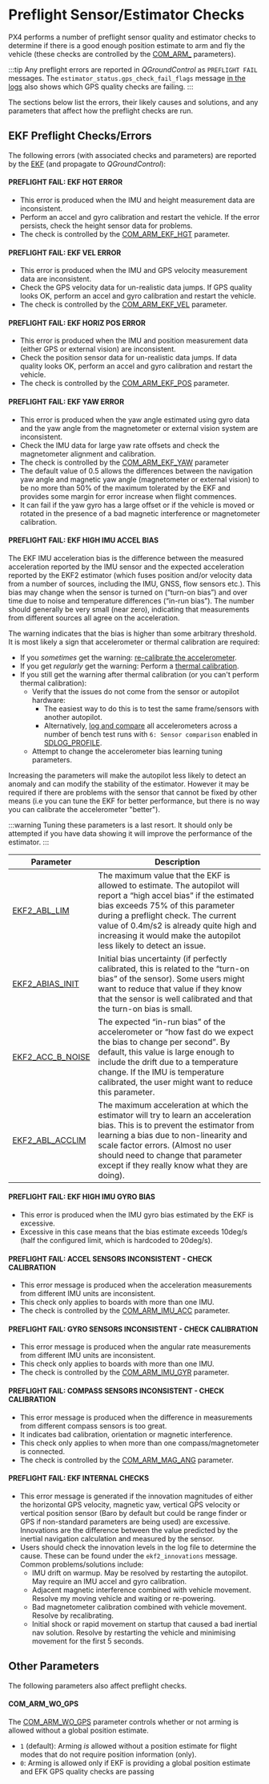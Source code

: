 # Preflight Sensor/Estimator Checks

PX4 performs a number of preflight sensor quality and estimator checks to determine if there is a good enough position estimate to arm and fly the vehicle (these checks are controlled by the [COM\_ARM\_](../advanced_config/parameter_reference.md#commander) parameters). 

:::tip
Any preflight errors are reported in *QGroundControl* as `PREFLIGHT FAIL` messages.
The `estimator_status.gps_check_fail_flags` message [in the logs](../getting_started/flight_reporting.md) also shows which GPS quality checks are failing.
:::

The sections below list the errors, their likely causes and solutions, and any parameters that affect how the preflight checks are run. 

## EKF Preflight Checks/Errors

The following errors (with associated checks and parameters) are reported by the [EKF](../advanced_config/tuning_the_ecl_ekf.md) (and propagate to *QGroundControl*):

#### PREFLIGHT FAIL: EKF HGT ERROR

* This error is produced when the IMU and height measurement data are inconsistent.
* Perform an accel and gyro calibration and restart the vehicle. If the error persists, check the height sensor data for problems.
* The check is controlled by the [COM_ARM_EKF_HGT](../advanced_config/parameter_reference.md#COM_ARM_EKF_HGT) parameter.

#### PREFLIGHT FAIL: EKF VEL ERROR

* This error is produced when the IMU and GPS velocity measurement data are inconsistent. 
* Check the GPS velocity data for un-realistic data jumps. If GPS quality looks OK, perform an accel and gyro calibration and restart the vehicle.
* The check is controlled by the [COM_ARM_EKF_VEL](../advanced_config/parameter_reference.md#COM_ARM_EKF_VEL) parameter.
  
#### PREFLIGHT FAIL: EKF HORIZ POS ERROR

* This error is produced when the IMU and position measurement data (either GPS or external vision) are inconsistent. 
* Check the position sensor data for un-realistic data jumps. If data quality looks OK, perform an accel and gyro calibration and restart the vehicle.
* The check is controlled by the [COM_ARM_EKF_POS](../advanced_config/parameter_reference.md#COM_ARM_EKF_POS) parameter.
  
#### PREFLIGHT FAIL: EKF YAW ERROR

* This error is produced when the yaw angle estimated using gyro data and the yaw angle from the magnetometer or external vision system are inconsistent.
* Check the IMU data for large yaw rate offsets and check the magnetometer alignment and calibration.
* The check is controlled by the [COM_ARM_EKF_YAW](../advanced_config/parameter_reference.md#COM_ARM_EKF_YAW) parameter
* The default value of 0.5 allows the differences between the navigation yaw angle and magnetic yaw angle (magnetometer or external vision) to be no more than 50% of the maximum tolerated by the EKF and provides some margin for error increase when flight commences.
* It can fail if the yaw gyro has a large offset or if the vehicle is moved or rotated in the presence of a bad magnetic interference or magnetometer calibration.

#### PREFLIGHT FAIL: EKF HIGH IMU ACCEL BIAS

<!-- https://github.com/PX4/PX4-Autopilot/blob/master/src/modules/commander/Arming/PreFlightCheck/checks/ekf2Check.cpp#L267 -->
<!-- Useful primer on biases: https://www.vectornav.com/resources/inertial-navigation-primer/specifications--and--error-budgets/specs-imuspecs -->
<!-- Mathieu Bresciani is expert -->

The EKF IMU acceleration bias is the difference between the measured acceleration reported by the IMU sensor and the expected acceleration reported by the EKF2 estimator (which fuses position and/or velocity data from a number of sources, including the IMU, GNSS, flow sensors etc.).
This bias may change when the sensor is turned on (“turn-on bias”) and over time due to noise and temperature differences (“in-run bias”).
The number should generally be very small (near zero), indicating that measurements from different sources all agree on the acceleration.

The warning indicates that the bias is higher than some arbitrary threshold.
It is most likely a sign that accelerometer or thermal calibration are required:

- If you _sometimes_ get the warning: [re-calibrate the accelerometer](../config/accelerometer.md).
- If you get _regularly_ get the warning: Perform a [thermal calibration](../advanced_config/sensor_thermal_calibration.md).
- If you still get the warning after thermal calibration (or you can't perform thermal calibration): 
  - Verify that the issues do not come from the sensor or autopilot hardware:
    - The easiest way to do this is to test the same frame/sensors with another autopilot.
    - Alternatively, [log and compare](../dev_log/logging.md#configuration) all accelerometers across a number of bench test runs with `6: Sensor comparison` enabled in [SDLOG_PROFILE](../advanced_config/parameter_reference.md#SDLOG_PROFILE).
  - Attempt to change the accelerometer bias learning tuning parameters.

Increasing the parameters will make the autopilot less likely to detect an anomaly and can modify the stability of the estimator.
However it may be required if there are problems with the sensor that cannot be fixed by other means (i.e you can tune the EKF for better performance, but there is no way you can calibrate the accelerometer "better").

:::warning
Tuning these parameters is a last resort.
It should only be attempted if you have data showing it will improve the performance of the estimator.
:::

Parameter | Description
--- | ---
<a id="EKF2_ABL_LIM"></a>[EKF2_ABL_LIM](../advanced_config/parameter_reference.md#EKF2_ABL_LIM) | The maximum value that the EKF is allowed to estimate. The autopilot will report a “high accel bias” if the estimated bias exceeds 75% of this parameter during a preflight check. The current value of 0.4m/s2 is already quite high and increasing it would make the autopilot less likely to detect an issue.
<a id="EKF2_ABIAS_INIT"></a>[EKF2_ABIAS_INIT](../advanced_config/parameter_reference.md#EKF2_ABIAS_INIT) | Initial bias uncertainty (if perfectly calibrated, this is related to the “turn-on bias” of the sensor). Some users might want to reduce that value if they know that the sensor is well calibrated and that the turn-on bias is small.
<a id="EKF2_ACC_B_NOISE"></a>[EKF2_ACC_B_NOISE](../advanced_config/parameter_reference.md#EKF2_ACC_B_NOISE) | The expected “in-run bias” of the accelerometer or “how fast do we expect the bias to change per second”. By default, this value is large enough to include the drift due to a temperature change. If the IMU is temperature calibrated, the user might want to reduce this parameter.
<a id="EKF2_ABL_ACCLIM"></a>[EKF2_ABL_ACCLIM](../advanced_config/parameter_reference.md#EKF2_ABL_ACCLIM) | The maximum acceleration at which the estimator will try to learn an acceleration bias. This is to prevent the estimator from learning a bias due to non-linearity and scale factor errors. (Almost no user should need to change that parameter except if they really know what they are doing).


#### PREFLIGHT FAIL: EKF HIGH IMU GYRO BIAS

* This error is produced when the IMU gyro bias estimated by the EKF is excessive.
* Excessive in this case means that the bias estimate exceeds 10deg/s (half the configured limit, which is hardcoded to 20deg/s).

#### PREFLIGHT FAIL: ACCEL SENSORS INCONSISTENT - CHECK CALIBRATION

* This error message is produced when the acceleration measurements from different IMU units are inconsistent.
* This check only applies to boards with more than one IMU.
* The check is controlled by the [COM_ARM_IMU_ACC](../advanced_config/parameter_reference.md#COM_ARM_IMU_ACC) parameter.

#### PREFLIGHT FAIL: GYRO SENSORS INCONSISTENT - CHECK CALIBRATION

* This error message is produced when the angular rate measurements from different IMU units are inconsistent.
* This check only applies to boards with more than one IMU.
* The check is controlled by the [COM_ARM_IMU_GYR](../advanced_config/parameter_reference.md#COM_ARM_IMU_GYR) parameter.

#### PREFLIGHT FAIL: COMPASS SENSORS INCONSISTENT - CHECK CALIBRATION

* This error message is produced when the difference in measurements from different compass sensors is too great.
* It indicates bad calibration, orientation or magnetic interference.
* This check only applies to when more than one compass/magnetometer is connected.
* The check is controlled by the [COM_ARM_MAG_ANG](../advanced_config/parameter_reference.md#COM_ARM_MAG_ANG) parameter.

#### PREFLIGHT FAIL: EKF INTERNAL CHECKS

* This error message is generated if the innovation magnitudes of either the horizontal GPS velocity, magnetic yaw, vertical GPS velocity or vertical position sensor (Baro by default but could be range finder or GPS if non-standard parameters are being used) are excessive. Innovations are the difference between the value predicted by the inertial navigation calculation and measured by the sensor.
* Users should check the innovation levels in the log file to determine the cause. These can be found under the `ekf2_innovations` message. 
  Common problems/solutions include:
  * IMU drift on warmup. May be resolved by restarting the autopilot. May require an IMU accel and gyro calibration.
  * Adjacent magnetic interference combined with vehicle movement. Resolve my moving vehicle and waiting or re-powering.
  * Bad magnetometer calibration combined with vehicle movement. Resolve by recalibrating.
  * Initial shock or rapid movement on startup that caused a bad inertial nav solution. Resolve by restarting the vehicle and minimising movement for the first 5 seconds.


## Other Parameters

The following parameters also affect preflight checks.

#### COM_ARM_WO_GPS

The [COM_ARM_WO_GPS](../advanced_config/parameter_reference.md#COM_ARM_WO_GPS) parameter controls whether or not arming is allowed without a global position estimate. 
- `1` (default): Arming *is* allowed without a position estimate for flight modes that do not require position information (only).
- `0`: Arming is allowed only if EKF is providing a global position estimate and EFK GPS quality checks are passing

